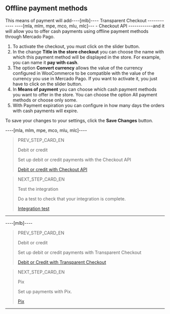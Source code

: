 ## Offline payment methods

This means of payment will add----[mlb]---- Transparent Checkout ------------ ----[mla, mlm, mpe, mco, mlu, mlc]--- - Checkout API ------------and it will allow you to offer cash payments using offline payment methods through Mercado Pago.

1. To activate the checkout, you must click on the slider button.
2. In the change **Title in the store checkout** you can choose the name with which this payment method will be displayed in the store. For example, you can name it **pay with cash**.
3. The option **Convert currency** allows the value of the currency configured in WooCommerce to be compatible with the value of the currency you use in Mercado Pago. If you want to activate it, you just have to click on the slider button.
4. In **Means of payment** you can choose which cash payment methods you want to offer in the store. You can choose the option All payment methods or choose only some.
5. With Payment expiration you can configure in how many days the orders with cash payments will expire.

To save your changes to your settings, click the **Save Changes** button.

----[mla, mlm, mpe, mco, mlu, mlc]----
> PREV_STEP_CARD_EN
>
> Debit or credit
>
> Set up debit or credit payments with the Checkout API
>
> [Debit or credit with Checkout API](/developers/en/docs/woocommerce/payments-configuration/credit-debit)

> NEXT_STEP_CARD_EN
>
> Test the integration
>
> Do a test to check that your integration is complete.
>
> [Integration test](/developers/en/docs/woocommerce/integration-test)
------------

----[mlb]----
> PREV_STEP_CARD_EN
>
> Debit or credit
>
> Set up debit or credit payments with Transparent Checkout
>
> [Debit or Credit with Transparent Checkout](/developers/en/docs/woocommerce/payments-configuration/credit-debit)

> NEXT_STEP_CARD_EN
>
>Pix
>
> Set up payments with Pix.
>
> [Pix](/developers/en/docs/woocommerce/payments-configuration/pix)
------------